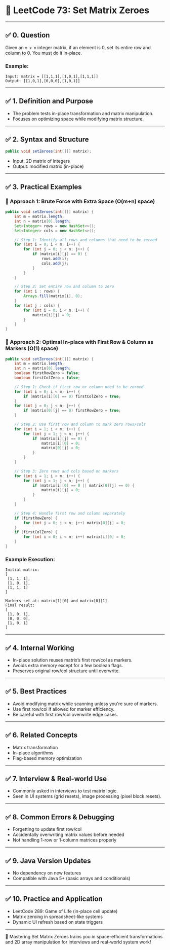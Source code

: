 # 📘 LeetCode 73: Set Matrix Zeroes

---

## ✅ 0. Question

Given an `m x n` integer matrix, if an element is 0, set its entire row and column to 0.
You must do it in-place.

### Example:
```text
Input: matrix = [[1,1,1],[1,0,1],[1,1,1]]
Output: [[1,0,1],[0,0,0],[1,0,1]]
```

---

## ✅ 1. Definition and Purpose

- The problem tests in-place transformation and matrix manipulation.
- Focuses on optimizing space while modifying matrix structure.

---

## ✅ 2. Syntax and Structure

```java
public void setZeroes(int[][] matrix);
```

- Input: 2D matrix of integers
- Output: modified matrix (in-place)

---

## ✅ 3. Practical Examples

### 🔹 Approach 1: Brute Force with Extra Space (O(m+n) space)

```java
public void setZeroes(int[][] matrix) {
    int m = matrix.length;
    int n = matrix[0].length;
    Set<Integer> rows = new HashSet<>();
    Set<Integer> cols = new HashSet<>();

    // Step 1: Identify all rows and columns that need to be zeroed
    for (int i = 0; i < m; i++) {
        for (int j = 0; j < n; j++) {
            if (matrix[i][j] == 0) {
                rows.add(i);
                cols.add(j);
            }
        }
    }

    // Step 2: Set entire row and column to zero
    for (int i : rows) {
        Arrays.fill(matrix[i], 0);
    }
    for (int j : cols) {
        for (int i = 0; i < m; i++) {
            matrix[i][j] = 0;
        }
    }
}
```

### 🔹 Approach 2: Optimal In-place with First Row & Column as Markers (O(1) space)

```java
public void setZeroes(int[][] matrix) {
    int m = matrix.length;
    int n = matrix[0].length;
    boolean firstRowZero = false;
    boolean firstColZero = false;

    // Step 1: Check if first row or column need to be zeroed
    for (int i = 0; i < m; i++) {
        if (matrix[i][0] == 0) firstColZero = true;
    }
    for (int j = 0; j < n; j++) {
        if (matrix[0][j] == 0) firstRowZero = true;
    }

    // Step 2: Use first row and column to mark zero rows/cols
    for (int i = 1; i < m; i++) {
        for (int j = 1; j < n; j++) {
            if (matrix[i][j] == 0) {
                matrix[i][0] = 0;
                matrix[0][j] = 0;
            }
        }
    }

    // Step 3: Zero rows and cols based on markers
    for (int i = 1; i < m; i++) {
        for (int j = 1; j < n; j++) {
            if (matrix[i][0] == 0 || matrix[0][j] == 0) {
                matrix[i][j] = 0;
            }
        }
    }

    // Step 4: Handle first row and column separately
    if (firstRowZero) {
        for (int j = 0; j < n; j++) matrix[0][j] = 0;
    }
    if (firstColZero) {
        for (int i = 0; i < m; i++) matrix[i][0] = 0;
    }
}
```

### Example Execution:
```text
Initial matrix:
[
 [1, 1, 1],
 [1, 0, 1],
 [1, 1, 1]
]

Markers set at: matrix[1][0] and matrix[0][1]
Final result:
[
 [1, 0, 1],
 [0, 0, 0],
 [1, 0, 1]
]
```

---

## ✅ 4. Internal Working

- In-place solution reuses matrix’s first row/col as markers.
- Avoids extra memory except for a few boolean flags.
- Preserves original row/col structure until overwrite.

---

## ✅ 5. Best Practices

- Avoid modifying matrix while scanning unless you're sure of markers.
- Use first row/col if allowed for marker efficiency.
- Be careful with first row/col overwrite edge cases.

---

## ✅ 6. Related Concepts

- Matrix transformation
- In-place algorithms
- Flag-based memory optimization

---

## ✅ 7. Interview & Real-world Use

- Commonly asked in interviews to test matrix logic.
- Seen in UI systems (grid resets), image processing (pixel block resets).

---

## ✅ 8. Common Errors & Debugging

- Forgetting to update first row/col
- Accidentally overwriting matrix values before needed
- Not handling 1-row or 1-column matrices properly

---

## ✅ 9. Java Version Updates

- No dependency on new features
- Compatible with Java 5+ (basic arrays and conditionals)

---

## ✅ 10. Practice and Application

- LeetCode 289: Game of Life (in-place cell update)
- Matrix zeroing in spreadsheet-like systems
- Dynamic UI refresh based on state triggers

---

🧠 Mastering Set Matrix Zeroes trains you in space-efficient transformations and 2D array manipulation for interviews and real-world system work!


